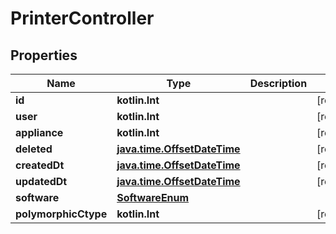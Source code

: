 
# PrinterController

## Properties
Name | Type | Description | Notes
------------ | ------------- | ------------- | -------------
**id** | **kotlin.Int** |  |  [readonly]
**user** | **kotlin.Int** |  |  [readonly]
**appliance** | **kotlin.Int** |  |  [readonly]
**deleted** | [**java.time.OffsetDateTime**](java.time.OffsetDateTime.md) |  |  [readonly]
**createdDt** | [**java.time.OffsetDateTime**](java.time.OffsetDateTime.md) |  |  [readonly]
**updatedDt** | [**java.time.OffsetDateTime**](java.time.OffsetDateTime.md) |  |  [readonly]
**software** | [**SoftwareEnum**](SoftwareEnum.md) |  | 
**polymorphicCtype** | **kotlin.Int** |  |  [readonly]



